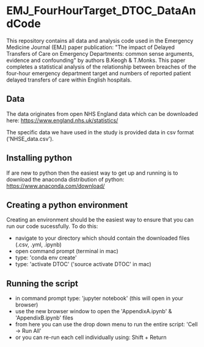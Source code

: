# EMJ_FourHourTarget_DTOC_DataAndCode

This repository contains all data and analysis code used in the Emergency Medicine Journal (EMJ) paper publication: "The impact of Delayed Transfers of Care on Emergency Departments: common sense arguments, evidence and confounding" by authors B.Keogh & T.Monks. This paper completes a statistical analysis of the relationship between breaches of the four-hour emergency department target and numbers of reported patient delayed transfers of care within English hospitals. 

## Data
The data originates from open NHS England data which can be downloaded here: https://www.england.nhs.uk/statistics/

The specific data we have used in the study is provided data in csv format ('NHSE_data.csv').

## Installing python
If are new to python then the easiest way to get up and running is to download
the anaconda distribution of python:
https://www.anaconda.com/download/

## Creating a python environment
Creating an environment should be the easiest way to ensure that you can run
our code sucessfully. To do this:
- navigate to your directory which should contain the downloaded files (.csv, .yml, .ipynb)
- open command prompt (terminal in mac)
- type: 'conda env create'
- type: 'activate DTOC' ('source activate DTOC' in mac)

## Running the script
- in command prompt type: 'jupyter notebook' (this will open in your browser)
- use the new browser window to open the 'AppendixA.ipynb' & 'AppendixB.ipynb' files
- from here you can use the drop down menu to run the entire script: 'Cell -> Run All'
- or you can re-run each cell individually using: Shift + Return
